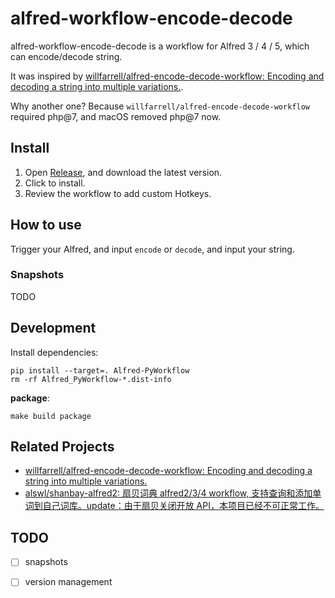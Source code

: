 # alfred-workflow-encode-decode

alfred-workflow-encode-decode is a workflow for Alfred 3 / 4 / 5, which can encode/decode string.

It was inspired by [willfarrell/alfred-encode-decode-workflow: Encoding and decoding a string into multiple variations.](https://github.com/willfarrell/alfred-encode-decode-workflow/tree/master).

Why another one? Because `willfarrell/alfred-encode-decode-workflow` required php@7, and macOS removed php@7 now.

## Install

1. Open [Release](https://github.com/alswl/alfred-workflow-encode-decode/releases), and download the latest version.
2. Click to install.
3. Review the workflow to add custom Hotkeys.

## How to use

Trigger your Alfred, and input `encode` or `decode`, and input your string.

### Snapshots

TODO

## Development

Install dependencies:

```
pip install --target=. Alfred-PyWorkflow
rm -rf Alfred_PyWorkflow-*.dist-info
```

**package**:

```
make build package
```

## Related Projects

- [willfarrell/alfred-encode-decode-workflow: Encoding and decoding a string into multiple variations.](https://github.com/willfarrell/alfred-encode-decode-workflow)
- [alswl/shanbay-alfred2: 扇贝词典 alfred2/3/4 workflow, 支持查询和添加单词到自己词库。update：由于扇贝关闭开放 API，本项目已经不可正常工作。](https://github.com/alswl/shanbay-alfred2)

## TODO

- [ ] snapshots
- [ ] version management


